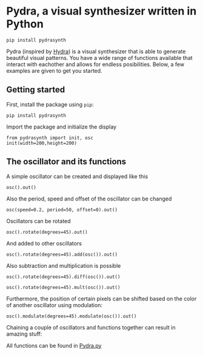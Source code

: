 # Pydra, a visual synthesizer written in Python

`pip install pydrasynth`

Pydra (inspired by [Hydra](https://github.com/ojack/hydra)) is a visual synthesizer that is able to generate beautiful visual patterns. You have a wide range of functions available that interact with eachother and allows for endless posibilities. Below, a few examples are given to get you started. 

## Getting started

First, install the package using `pip`:

`pip install pydrasynth`

Import the package and initialize the display

```
from pydrasynth import init, osc
init(width=200,height=200)
```

## The oscillator and its functions

A simple oscillator can be created and displayed like this

```
osc().out()
```

Also the period, speed and offset of the oscillator can be changed

```
osc(speed=0.2, period=50, offset=0).out()
```

Oscillators can be rotated


```
osc().rotate(degrees=45).out()
```

And added to other oscillators


```
osc().rotate(degrees=45).add(osc()).out()
```

Also subtraction and multiplication is possible

```
osc().rotate(degrees=45).diff(osc()).out()
```

```
osc().rotate(degrees=45).mult(osc()).out()
```

Furthermore, the position of certain pixels can be shifted based on the color of another oscillator using modulation:

```
osc().modulate(degrees=45).modulate(osc()).out()
```

Chaining a couple of oscillators and functions together can result in amazing stuff:

All functions can be found in [Pydra.py](https://github.com/daanklijn/pydra/blob/master/pydrasynth/Pydra.py)
